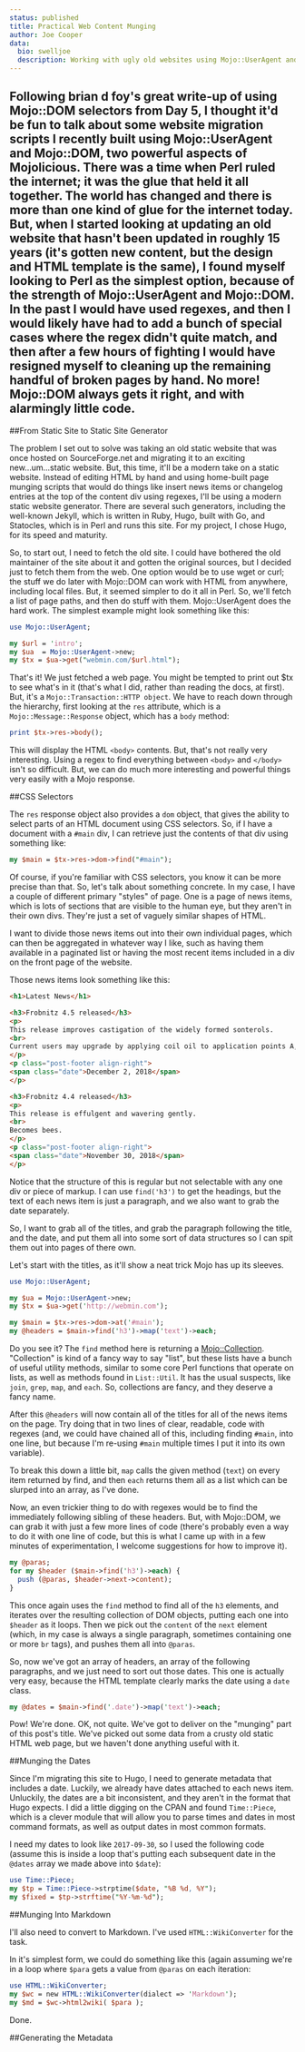 ```yaml
---
status: published
title: Practical Web Content Munging
author: Joe Cooper
data:
  bio: swelljoe
  description: Working with ugly old websites using Mojo::UserAgent and Mojo::DOM
---
```

Following brian d foy's great write-up of using Mojo::DOM selectors from Day 5, I thought it'd be fun to talk about some website migration scripts I recently built using Mojo::UserAgent and Mojo::DOM, two powerful aspects of Mojolicious. There was a time when Perl ruled the internet; it was the glue that held it all together. The world has changed and there is more than one kind of glue for the internet today. But, when I started looking at updating an old website that hasn't been updated in roughly 15 years (it's gotten new content, but the design and HTML template is the same), I found myself looking to Perl as the simplest option, because of the strength of Mojo::UserAgent and Mojo::DOM. In the past I would have used regexes, and then I would likely have had to add a bunch of special cases where the regex didn't quite match, and then after a few hours of fighting I would have resigned myself to cleaning up the remaining handful of broken pages by hand. No more! Mojo::DOM always gets it right, and with alarmingly little code.
---

##From Static Site to Static Site Generator

The problem I set out to solve was taking an old static website that was once hosted on SourceForge.net and migrating it to an exciting new...um...static website. But, this time, it'll be a modern take on a static website. Instead of editing HTML by hand and using home-built page munging scripts that would do things like insert news items or changelog entries at the top of the content div using regexes, I'll be using a modern static website generator. There are several such generators, including the well-known Jekyll, which is written in Ruby, Hugo, built with Go, and Statocles, which is in Perl and runs this site. For my project, I chose Hugo, for its speed and maturity.

So, to start out, I need to fetch the old site. I could have bothered the old maintainer of the site about it and gotten the original sources, but I decided just to fetch them from the web. One option would be to use wget or curl; the stuff we do later with Mojo::DOM can work with HTML from anywhere, including local files. But, it seemed simpler to do it all in Perl. So, we'll fetch a list of page paths, and then do stuff with them. Mojo::UserAgent does the hard work. The simplest example might look something like this:

```perl
use Mojo::UserAgent;

my $url = 'intro';
my $ua  = Mojo::UserAgent->new;
my $tx = $ua->get("webmin.com/$url.html");
```

That's it! We just fetched a web page. You might be tempted to print out $tx to see what's in it (that's what I did, rather than reading the docs, at first). But, it's a `Mojo::Transaction::HTTP object`. We have to reach down through the hierarchy, first looking at the `res` attribute, which is a `Mojo::Message::Response` object, which has a `body` method:

```perl
print $tx->res->body();
```

This will display the HTML `<body>` contents. But, that's not really very interesting. Using a regex to find everything between `<body>` and `</body>` isn't so difficult. But, we can do much more interesting and powerful things very easily with a Mojo response.

##CSS Selectors

The `res` response object also provides a `dom` object, that gives the ability to select parts of an HTML document using CSS selectors. So, if I have a document with a `#main` div, I can retrieve just the contents of that div using something like:

```perl
my $main = $tx->res->dom->find("#main");
```

Of course, if you're familiar with CSS selectors, you know it can be more precise than that. So, let's talk about something concrete. In my case, I have a couple of different primary "styles" of page. One is a page of news items, which is lots of sections that are visible to the human eye, but they aren't in their own divs. They're just a set of vaguely similar shapes of HTML.

I want to divide those news items out into their own individual pages, which can then be aggregated in whatever way I like, such as having them available in a paginated list or having the most recent items included in a div on the front page of the website.

Those news items look something like this:

```html
<h1>Latest News</h1>

<h3>Frobnitz 4.5 released</h3>
<p>
This release improves castigation of the widely formed sonterols.
<br>
Current users may upgrade by applying coil oil to application points A, C, W, DF, Y0, IN34, RS232, and Frank, then gently inserting the conjubilant apparatus into the ferulic treeble socket.
</p>
<p class="post-footer align-right">
<span class="date">December 2, 2018</span>
</p>

<h3>Frobnitz 4.4 released</h3>
<p>
This release is effulgent and wavering gently.
<br>
Becomes bees.
</p>
<p class="post-footer align-right">
<span class="date">November 30, 2018</span>
</p>
```

Notice that the structure of this is regular but not selectable with any one div or piece of markup. I can use `find('h3')` to get the headings, but the text of each news item is just a paragraph, and we also want to grab the date separately.

So, I want to grab all of the titles, and grab the paragraph following the title, and the date, and put them all into some sort of data structures so I can spit them out into pages of there own.

Let's start with the titles, as it'll show a neat trick Mojo has up its sleeves.

```perl
use Mojo::UserAgent;

my $ua = Mojo::UserAgent->new;
my $tx = $ua->get('http://webmin.com');

my $main = $tx->res->dom->at('#main');
my @headers = $main->find('h3')->map('text')->each;
```

Do you see it? The `find` method here is returning a [Mojo::Collection](https://metacpan.org/pod/Mojo::Collection). "Collection" is kind of a fancy way to say "list", but these lists have a bunch of useful utility methods, similar to some core Perl functions that operate on lists, as well as methods found in `List::Util`. It has the usual suspects, like `join`, `grep`, `map`, and `each`. So, collections are fancy, and they deserve a fancy name.

After this `@headers` will now contain all of the titles for all of the news items on the page. Try doing that in two lines of clear, readable, code with regexes (and, we could have chained all of this, including finding `#main`, into one line, but because I'm re-using `#main` multiple times I put it into its own variable).

To break this down a little bit, `map` calls the given method (`text`) on every item returned by find, and then `each` returns them all as a list which can be slurped into an array, as I've done.

Now, an even trickier thing to do with regexes would be to find the immediately following sibling of these headers. But, with Mojo::DOM, we can grab it with just a few more lines of code (there's probably even a way to do it with one line of code, but this is what I came up with in a few minutes of experimentation, I welcome suggestions for how to improve it).

```perl
my @paras;
for my $header ($main->find('h3')->each) {
  push (@paras, $header->next->content);
}
```

This once again uses the `find` method to find all of the `h3` elements, and iterates over the resulting collection of DOM objects, putting each one into `$header` as it loops. Then we pick out the `content` of the `next` element (which, in my case is always a single paragraph, sometimes containing one or more `br` tags), and pushes them all into `@paras`.

So, now we've got an array of headers, an array of the following paragraphs, and we just need to sort out those dates. This one is actually very easy, because the HTML template clearly marks the date using a `date` class.

```perl
my @dates = $main->find('.date')->map('text')->each;
```

Pow! We're done. OK, not quite. We've got to deliver on the "munging" part of this post's title. We've picked out some data from a crusty old static HTML web page, but we haven't done anything useful with it.

##Munging the Dates

Since I'm migrating this site to Hugo, I need to generate metadata that includes a date. Luckily, we already have dates attached to each news item. Unluckily, the dates are a bit inconsistent, and they aren't in the format that Hugo expects. I did a little digging on the CPAN and found `Time::Piece`, which is a clever module that will allow you to parse times and dates in most command formats, as well as output dates in most common formats.

I need my dates to look like `2017-09-30`, so I used the following code (assume this is inside a loop that's putting each subsequent date in the `@dates` array we made above into `$date`):

```perl
use Time::Piece;
my $tp = Time::Piece->strptime($date, "%B %d, %Y");
my $fixed = $tp->strftime("%Y-%m-%d");
```

##Munging Into Markdown

I'll also need to convert to Markdown. I've used `HTML::WikiConverter` for the task.

In it's simplest form, we could do something like this (again assuming we're in a loop where `$para` gets a value from `@paras` on each iteration:

```perl
use HTML::WikiConverter;
my $wc = new HTML::WikiConverter(dialect => 'Markdown');
my $md = $wc->html2wiki( $para );
```

Done.

##Generating the Metadata


